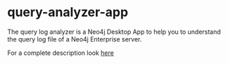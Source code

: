 # query-analyzer-app

The query log analyzer is a Neo4j Desktop App to help you to understand the query log file of a Neo4j Enterprise server.

For a complete description look <a href="https://github.com/kvegter/query-analyzer-app/blob/master/README.md">here</a>
